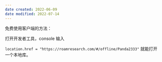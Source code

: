```yaml
---
date created: 2022-06-09
date modified: 2022-07-14
---
```


免费使用客户端的方法：

打开开发者工具，console 输入

`location.href = "https://roamresearch.com/#/offline/Panda2333"` 就能打开一个本地库。
